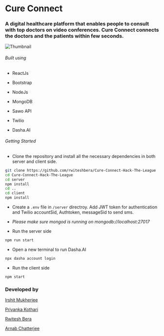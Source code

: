 # Cure Connect

### A digital healthcare platform that enables people to consult with top doctors on video conferences. Cure Connect connects the doctors and the patients within few seconds.

![Thumbnail](https://user-images.githubusercontent.com/73098407/153747544-809dd691-f3ed-4557-bffd-d44804fc358e.jpeg)

###### Built using

- ReactJs

- Bootstrap

- NodeJs

- MongoDB

- Sawo API

- Twilio

- Dasha.AI

###### Getting Started

- Clone the repository and install all the necessary dependencies in both server and client side.

```bash
git clone https://github.com/rwiteshbera/Cure-Connect-Hack-The-League
cd Cure-Connect-Hack-The-League
cd server
npm install
cd ..
cd client
npm install
```

- Create a `.env` file in `/server` directroy. Add JWT token for authentication and Twilio accountSid, Authtoken, messageSid to send sms.

- *Please make sure mongod is running on mongodb://localhost:27017*

- Run the server side

```bash
npm run start
```

- Open a new terminal to run Dasha.AI

```bash
npx dasha account login
```

- Run the client side

```bash
npm start
```



### Developed by

[Irshit Mukherjee](https://github.com/IRSHIT033)

[Priyanka Kothari](https://github.com/priyanka001tech)

[Rwitesh Bera](https://github.com/rwiteshbera)

[Arnab Chatterjee](https://github.com/arnab2001)


